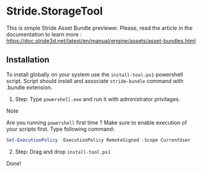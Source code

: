 # Stride.StorageTool

This is simple Stride Asset Bundle previewer.
Please, read the article in the documentation to learn more : https://doc.stride3d.net/latest/en/manual/engine/assets/asset-bundles.html

## Installation

To install globally on your system use the `install-tool.ps1` powershell script. Script should install and associate 
`stride-bundle` command with .bundle extension.

1. Step: Type `powershell.exe` and run it with administrator privilages.
> [!NOTE]
> Are you running `powershell` first time ? 
> Make sure to enable execution of your scripts first. 
> Type following command:
> ```ps1 
> Set-ExecutionPolicy -ExecutionPolicy RemoteSigned -Scope CurrentUser
> ```

2. Step: Drag and drop `install-tool.ps1` 

Done!
